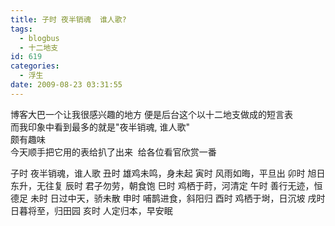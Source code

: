 ```yaml
---
title: 子时 夜半销魂  谁人歌?
tags:
  - blogbus
  - 十二地支
id: 619
categories:
  - 浮生
date: 2009-08-23 03:31:55
---
```


<div>博客大巴一个让我很感兴趣的地方 便是后台这个以十二地支做成的短言表</div>
<div>而我印象中看到最多的就是"夜半销魂, 谁人歌"
</div>
<div>颇有趣味</div>
<div>
</div>
<div>今天顺手把它用的表给扒了出来&nbsp; 给各位看官欣赏一番
</div>

子时 夜半销魂，谁人歌
丑时 雄鸡未鸣，身未起
寅时 风雨如晦，平旦出
卯时 旭日东升，无往复
辰时 君子勿劳，朝食饱
巳时 鸡栖于莳，河清定
午时 善行无迹，恒德足
未时 日过中天，骄未散 
申时 哺鹊进食，斜阳归
酉时 鸡栖于埘，日沉坡
戌时 日暮将至，归田园
亥时 人定归本，早安眠